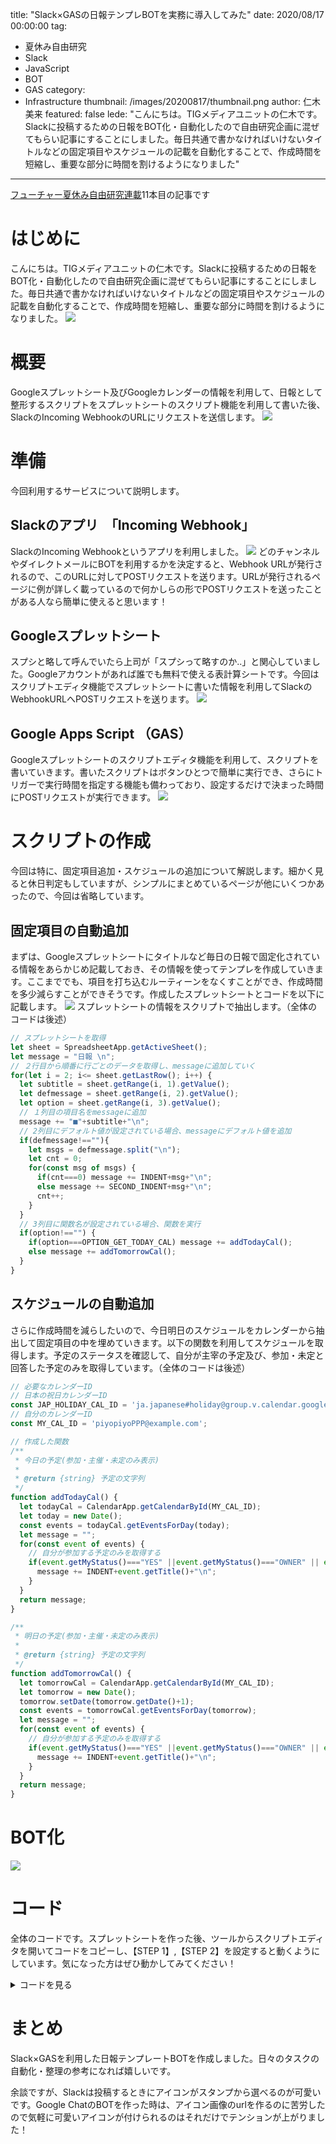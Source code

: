 title: "Slack×GASの日報テンプレBOTを実務に導入してみた"
date: 2020/08/17 00:00:00
tag:
  - 夏休み自由研究
  - Slack
  - JavaScript
  - BOT
  - GAS
category:
  - Infrastructure
thumbnail: /images/20200817/thumbnail.png
author: 仁木美来
featured: false
lede: "こんにちは。TIGメディアユニットの仁木です。Slackに投稿するための日報をBOT化・自動化したので自由研究企画に混ぜてもらい記事にすることにしました。毎日共通で書かなければいけないタイトルなどの固定項目やスケジュールの記載を自動化することで、作成時間を短縮し、重要な部分に時間を割けるようになりました"
---

[フューチャー夏休み自由研究連載](https://future-architect.github.io/articles/20200726/)11本目の記事です

# はじめに

こんにちは。TIGメディアユニットの仁木です。Slackに投稿するための日報をBOT化・自動化したので自由研究企画に混ぜてもらい記事にすることにしました。毎日共通で書かなければいけないタイトルなどの固定項目やスケジュールの記載を自動化することで、作成時間を短縮し、重要な部分に時間を割けるようになりました。
![](/images/20200817/はじめ_アートボード_1.png)


# 概要

Googleスプレットシート及びGoogleカレンダーの情報を利用して、日報として整形するスクリプトをスプレットシートのスクリプト機能を利用して書いた後、SlackのIncoming WebhookのURLにリクエストを送信します。
![](/images/20200817/概要_アートボード_1.png)

# 準備

今回利用するサービスについて説明します。

## Slackのアプリ　「Incoming Webhook」
SlackのIncoming Webhookというアプリを利用しました。
![](/images/20200817/スクリーンショット_2020-08-14_12.43.50.png)
どのチャンネルやダイレクトメールにBOTを利用するかを決定すると、Webhook URLが発行されるので、このURLに対してPOSTリクエストを送ります。URLが発行されるページに例が詳しく載っているので何かしらの形でPOSTリクエストを送ったことがある人なら簡単に使えると思います！

## Googleスプレットシート

スプシと略して呼んでいたら上司が「スプシって略すのか..」と関心していました。Googleアカウントがあれば誰でも無料で使える表計算シートです。今回はスクリプトエディタ機能でスプレットシートに書いた情報を利用してSlackのWebhookURLへPOSTリクエストを送ります。
![](/images/20200817/スクリーンショット_2020-08-14_12.59.15.png)
 
## Google Apps Script （GAS）

Googleスプレットシートのスクリプトエディタ機能を利用して、スクリプトを書いていきます。書いたスクリプトはボタンひとつで簡単に実行でき、さらにトリガーで実行時間を指定する機能も備わっており、設定するだけで決まった時間にPOSTリクエストが実行できます。
![](/images/20200817/スクリーンショット_2020-08-14_13.59.09.png)

# スクリプトの作成

今回は特に、固定項目追加・スケジュールの追加について解説します。細かく見ると休日判定もしていますが、シンプルにまとめているページが他にいくつかあったので、今回は省略しています。

## 固定項目の自動追加

まずは、Googleスプレットシートにタイトルなど毎日の日報で固定化されている情報をあらかじめ記載しておき、その情報を使ってテンプレを作成していきます。ここまででも、項目を打ち込むルーティーンをなくすことができ、作成時間を多少減らすことができそうです。作成したスプレットシートとコードを以下に記載します。
![](/images/20200817/スクリーンショット_2020-08-14_17.25.02.png)
スプレットシートの情報をスクリプトで抽出します。（全体のコードは後述）

```js
// スプレットシートを取得
let sheet = SpreadsheetApp.getActiveSheet();
let message = "日報 \n";
// ２行目から順番に行ごとのデータを取得し、messageに追加していく
for(let i = 2; i<= sheet.getLastRow(); i++) {
  let subtitle = sheet.getRange(i, 1).getValue(); 
  let defmessage = sheet.getRange(i, 2).getValue(); 
  let option = sheet.getRange(i, 3).getValue();
  // １列目の項目名をmessageに追加
  message += "■"+subtitle+"\n";
  // 2列目にデフォルト値が設定されている場合、messageにデフォルト値を追加
  if(defmessage!==""){
    let msgs = defmessage.split("\n");
    let cnt = 0;
    for(const msg of msgs) {
      if(cnt===0) message += INDENT+msg+"\n";
      else message += SECOND_INDENT+msg+"\n";
      cnt++;
    }
  }
  // 3列目に関数名が設定されている場合、関数を実行
  if(option!=="") {
    if(option===OPTION_GET_TODAY_CAL) message += addTodayCal();
    else message += addTomorrowCal();
  }
}
```

## スケジュールの自動追加
さらに作成時間を減らしたいので、今日明日のスケジュールをカレンダーから抽出して固定項目の中を埋めていきます。以下の関数を利用してスケジュールを取得します。予定のステータスを確認して、自分が主宰の予定及び、参加・未定と回答した予定のみを取得しています。（全体のコードは後述）

```js
// 必要なカレンダーID
// 日本の祝日カレンダーID
const JAP_HOLIDAY_CAL_ID = 'ja.japanese#holiday@group.v.calendar.google.com';
// 自分のカレンダーID
const MY_CAL_ID = 'piyopiyoPPP@example.com';

// 作成した関数
/**
 * 今日の予定(参加・主催・未定のみ表示)
 *
 * @return {string} 予定の文字列 
 */
function addTodayCal() {
  let todayCal = CalendarApp.getCalendarById(MY_CAL_ID);
  let today = new Date();
  const events = todayCal.getEventsForDay(today);
  let message = "";
  for(const event of events) {
    // 自分が参加する予定のみを取得する
    if(event.getMyStatus()==="YES" ||event.getMyStatus()==="OWNER" || event.getMyStatus()==="MAYBE") {
      message += INDENT+event.getTitle()+"\n";
    }
  }
  return message;
}

/**
 * 明日の予定(参加・主催・未定のみ表示)
 *
 * @return {string} 予定の文字列 
 */
function addTomorrowCal() {
  let tomorrowCal = CalendarApp.getCalendarById(MY_CAL_ID);
  let tomorrow = new Date();
  tomorrow.setDate(tomorrow.getDate()+1);
  const events = tomorrowCal.getEventsForDay(tomorrow);
  let message = "";
  for(const event of events) {
    // 自分が参加する予定のみを取得する
    if(event.getMyStatus()==="YES" ||event.getMyStatus()==="OWNER" || event.getMyStatus()==="MAYBE") {
      message += INDENT+event.getTitle()+"\n";
    }
  }
  return message;
}
```

# BOT化
![](/images/20200817/スクリーンショット_2020-08-14_17.42.42.png)

# コード
全体のコードです。スプレットシートを作った後、ツールからスクリプトエディタを開いてコードをコピーし、【STEP 1】,【STEP 2】を設定すると動くようにしています。気になった方はぜひ動かしてみてください！
<details>
<summary>コードを見る</summary><div>

```js
/**
 * 日報をSlackに送信する
 * 時計マークから、トリガーをセットして使用する
*/

//【STEP 1】 自分のWEBHOOKを設定
const SLACK_WEBHOOK = 'https://piyopiyo';
// 日本の祝日カレンダーID
const JAP_HOLIDAY_CAL_ID = 'ja.japanese#holiday@group.v.calendar.google.com';
//【STEP 2】 自分のカレンダーIDに変更
const MY_CAL_ID = 'piyopiyoPPP@example.com';

const OPTION_GET_TODAY_CAL = 'get_today_cal';
const OPTION_GET_TOMORROW_CAL = 'get_tomorrow_cal';

const INDENT = '    ・';
const SECOND_INDENT = '      ';

/**
 * 日報テンプレをSlackに送信
 */
function createNippo() {
  let today = new Date();  
  if(isHoliday(today)) return;
  
  let url = SLACK_WEBHOOK;
  // スプレットシートを取得
  let sheet = SpreadsheetApp.getActiveSheet();
  let message = "日報 \n";
  // ２行目から順番に行ごとのデータを取得し、messageに追加していく
  for(let i = 2; i<= sheet.getLastRow(); i++) {
    let subtitle = sheet.getRange(i, 1).getValue(); 
    let defmessage = sheet.getRange(i, 2).getValue(); 
    let option = sheet.getRange(i, 3).getValue();
    // １列目の項目名をmessageに追加
    message += "■"+subtitle+"\n";
    // 2列目にデフォルト値が設定されている場合、messageにデフォルト値を追加
    if(defmessage!==""){
      let msgs = defmessage.split("\n");
      let cnt = 0;
      for(const msg of msgs) {
        if(cnt===0) message += INDENT+msg+"\n";
        else message += SECOND_INDENT+msg+"\n";
        cnt++;
      }
    }
    // 3列目に関数名が設定されている場合、関数を実行
    if(option!=="") {
      if(option===OPTION_GET_TODAY_CAL) message += addTodayCal();
      else message += addTomorrowCal();
    }
  }

  //logを出したい時に利用
  Logger.log(message);
  let options = createOptions(today, message);
  UrlFetchApp.fetch(url,options);
}

/**
 * 土日祝日判定
 *
 * @param {date} 日付オブジェクト
 * @return {bool} 休日かどうか
 */
function isHoliday(date) {
  // 土日
  if(date.getDay()===0 || date.getDay()===6) return true;
  
  // 祝日
  let holidayCal = CalendarApp.getCalendarById(JAP_HOLIDAY_CAL_ID);
  return (holidayCal.getEventsForDay(date).length>0);
}

/**
 * Slackへ送るペイロード作成
 *
 * @param {date} 日付オブジェクト
 * @param {string} Slackに送る本文
 * @return {bool} 休日かどうか
 */
function createOptions(date, message) {
  const date_format = 'yyyy/MM/dd'
  let fdate = Utilities.formatDate(date, 'Asia/Tokyo', date_format);
  let json_data ={"username":"日報"+fdate,
    "text": message,
    "icon_emoji": ":slack:"}
  
  let payload = JSON.stringify(json_data);
  let options = {
    "method": "post",
    "contentType": "application/json",
    "payload" : payload
  };
  return options;
}

/**
 * 今日の予定(参加・主催・未定のみ表示)
 *
 * @return {string} 予定の文字列 
 */
function addTodayCal() {
  let todayCal = CalendarApp.getCalendarById(MY_CAL_ID);
  let today = new Date();
  const events = todayCal.getEventsForDay(today);
  let message = "";
  for(const event of events) {
    // 自分が参加する予定のみを取得する
    if(event.getMyStatus()==="YES" ||event.getMyStatus()==="OWNER" || event.getMyStatus()==="MAYBE") {
      message += INDENT+event.getTitle()+"\n";
    }
  }
  return message;
}

/**
 * 明日の予定(参加・主催・未定のみ表示)
 *
 * @return {string} 予定の文字列 
 */
function addTomorrowCal() {
  let tomorrowCal = CalendarApp.getCalendarById(MY_CAL_ID);
  let tomorrow = new Date();
  tomorrow.setDate(tomorrow.getDate()+1);
  const events = tomorrowCal.getEventsForDay(tomorrow);
  let message = "";
  for(const event of events) {
    // 自分が参加する予定のみを取得する
    if(event.getMyStatus()==="YES" ||event.getMyStatus()==="OWNER" || event.getMyStatus()==="MAYBE") {
      message += INDENT+event.getTitle()+"\n";
    }
  }
  return message;
}
```
</div></details>

# まとめ

Slack×GASを利用した日報テンプレートBOTを作成しました。日々のタスクの自動化・整理の参考になれば嬉しいです。

余談ですが、Slackは投稿するときにアイコンがスタンプから選べるのが可愛いです。Google ChatのBOTを作った時は、アイコン画像のurlを作るのに苦労したので気軽に可愛いアイコンが付けられるのはそれだけでテンションが上がりました！
